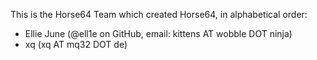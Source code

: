 
This is the Horse64 Team which created Horse64,
in alphabetical order:

- Ellie June (@ell1e on GitHub, email: kittens AT wobble DOT ninja)
- xq (xq AT mq32 DOT de)

